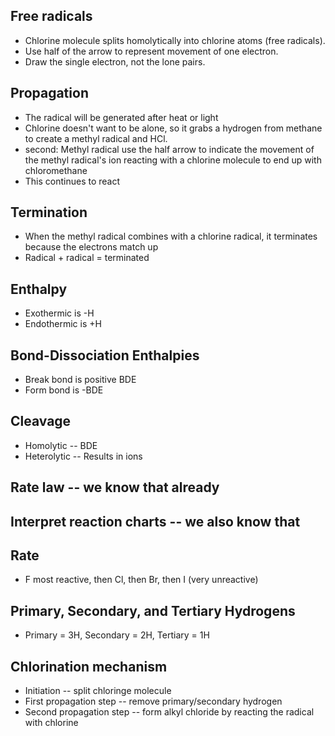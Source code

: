 ## Free radicals
* Chlorine molecule splits homolytically into chlorine atoms (free radicals).
* Use half of the arrow to represent movement of one electron.
* Draw the single electron, not the lone pairs.

## Propagation
* The radical will be generated after heat or light
* Chlorine doesn't want to be alone, so it grabs a hydrogen from methane to create a methyl radical and HCl.
* second: Methyl radical use the half arrow to indicate the movement of the methyl radical's ion reacting with a chlorine molecule to end up with chloromethane
* This continues to react

## Termination
* When the methyl radical combines with a chlorine radical, it terminates because the electrons match up
* Radical + radical = terminated

## Enthalpy
* Exothermic is -H
* Endothermic is +H

## Bond-Dissociation Enthalpies
* Break bond is positive BDE
* Form bond is -BDE

## Cleavage
* Homolytic -- BDE
* Heterolytic -- Results in ions

## Rate law -- we know that already

## Interpret reaction charts -- we also know that

## Rate
* F most reactive, then Cl, then Br, then I (very unreactive)

## Primary, Secondary, and Tertiary Hydrogens
* Primary = 3H, Secondary = 2H, Tertiary = 1H

## Chlorination mechanism
* Initiation -- split chloringe molecule
* First propagation step -- remove primary/secondary hydrogen
* Second propagation step -- form alkyl chloride by reacting the radical with chlorine
